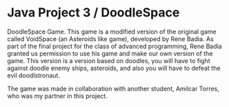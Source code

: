 Java Project 3 / DoodleSpace
==================

DoodleSpace Game. This game is a modified version of the original game called VoidSpace (an Asteroids like game), developed by Rene Badia. As part of the final project for the class of advanced programming, Rene Badia granted us permission to use his game and make our own version of the game. This version is a version based on doodles, you will have to fight against doodle enemy ships, asteroids, and also you will have to defeat the evil doodlstronaut.

The game was made in collaboration with another student, Amilcar Torres, who was my partner in this project. 

